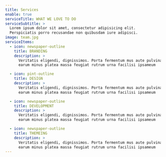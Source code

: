 ```yaml
---
title: Services
enable: true
serviceTitle: WHAT WE LOVE TO DO
serviceSubtitle: >
  Lorem ipsum dolor sit amet, consectetur adipisicing elit.
  Perspiciatis porro recusandae non quibusdam iure adipisci.
image: team.jpg
serviceItems:
  - icon: newspaper-outline
    title: BRANDING
    description: >
      Veritatis eligendi, dignissimos. Porta fermentum mus aute pulvinar
      earum minus platea massa feugiat rutrum urna facilisi ipsameum

  - icon: pint-outline
    title: DESIGN
    description: >
      Veritatis eligendi, dignissimos. Porta fermentum mus aute pulvinar
      earum minus platea massa feugiat rutrum urna facilisi ipsameum

  - icon: newspaper-outline
    title: DEVELOPMENT
    description: >
      Veritatis eligendi, dignissimos. Porta fermentum mus aute pulvinar
      earum minus platea massa feugiat rutrum urna facilisi ipsameum

  - icon: newspaper-outline
    title: THEMEING
    description: >
      Veritatis eligendi, dignissimos. Porta fermentum mus aute pulvinar
      earum minus platea massa feugiat rutrum urna facilisi ipsameum
---
```

